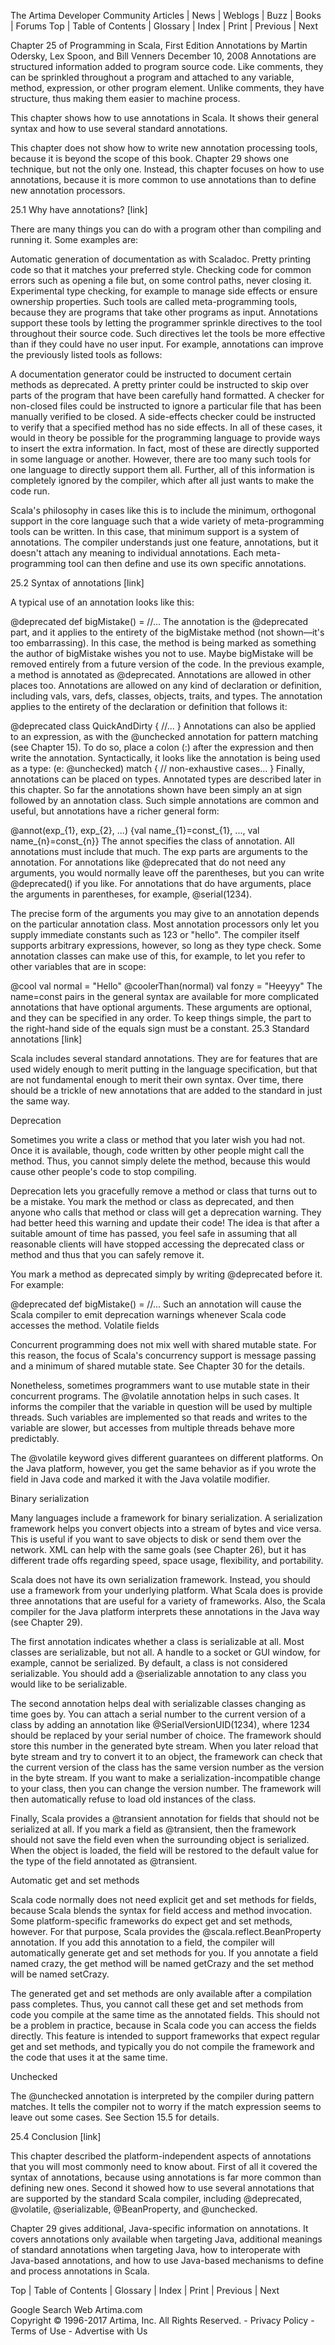 The Artima Developer Community
Articles | News | Weblogs | Buzz | Books | Forums
Top | Table of Contents | Glossary | Index | Print | Previous | Next

Chapter 25 of Programming in Scala, First Edition
Annotations
by Martin Odersky, Lex Spoon, and Bill Venners
December 10, 2008
Annotations are structured information added to program source code. Like comments, they can be sprinkled throughout a program and attached to any variable, method, expression, or other program element. Unlike comments, they have structure, thus making them easier to machine process.

This chapter shows how to use annotations in Scala. It shows their general syntax and how to use several standard annotations.

This chapter does not show how to write new annotation processing tools, because it is beyond the scope of this book. Chapter 29 shows one technique, but not the only one. Instead, this chapter focuses on how to use annotations, because it is more common to use annotations than to define new annotation processors.

25.1 Why have annotations? [link]

There are many things you can do with a program other than compiling and running it. Some examples are:

Automatic generation of documentation as with Scaladoc.
Pretty printing code so that it matches your preferred style.
Checking code for common errors such as opening a file but, on some control paths, never closing it.
Experimental type checking, for example to manage side effects or ensure ownership properties.
Such tools are called meta-programming tools, because they are programs that take other programs as input. Annotations support these tools by letting the programmer sprinkle directives to the tool throughout their source code. Such directives let the tools be more effective than if they could have no user input. For example, annotations can improve the previously listed tools as follows:

A documentation generator could be instructed to document certain methods as deprecated.
A pretty printer could be instructed to skip over parts of the program that have been carefully hand formatted.
A checker for non-closed files could be instructed to ignore a particular file that has been manually verified to be closed.
A side-effects checker could be instructed to verify that a specified method has no side effects.
In all of these cases, it would in theory be possible for the programming language to provide ways to insert the extra information. In fact, most of these are directly supported in some language or another. However, there are too many such tools for one language to directly support them all. Further, all of this information is completely ignored by the compiler, which after all just wants to make the code run.

Scala's philosophy in cases like this is to include the minimum, orthogonal support in the core language such that a wide variety of meta-programming tools can be written. In this case, that minimum support is a system of annotations. The compiler understands just one feature, annotations, but it doesn't attach any meaning to individual annotations. Each meta-programming tool can then define and use its own specific annotations.

25.2 Syntax of annotations [link]

A typical use of an annotation looks like this:

  @deprecated def bigMistake() = //...
The annotation is the @deprecated part, and it applies to the entirety of the bigMistake method (not shown—it's too embarrassing). In this case, the method is being marked as something the author of bigMistake wishes you not to use. Maybe bigMistake will be removed entirely from a future version of the code.
In the previous example, a method is annotated as @deprecated. Annotations are allowed in other places too. Annotations are allowed on any kind of declaration or definition, including vals, vars, defs, classes, objects, traits, and types. The annotation applies to the entirety of the declaration or definition that follows it:

  @deprecated class QuickAndDirty {
    //...
  }
Annotations can also be applied to an expression, as with the @unchecked annotation for pattern matching (see Chapter 15). To do so, place a colon (:) after the expression and then write the annotation. Syntactically, it looks like the annotation is being used as a type:
  (e: @unchecked) match {
    // non-exhaustive cases...
  }
Finally, annotations can be placed on types. Annotated types are described later in this chapter.
So far the annotations shown have been simply an at sign followed by an annotation class. Such simple annotations are common and useful, but annotations have a richer general form:

@annot(exp_{1}, exp_{2}, ...)  {val name_{1}=const_{1}, ..., val name_{n}=const_{n}}
The annot specifies the class of annotation. All annotations must include that much. The exp parts are arguments to the annotation. For annotations like @deprecated that do not need any arguments, you would normally leave off the parentheses, but you can write @deprecated() if you like. For annotations that do have arguments, place the arguments in parentheses, for example, @serial(1234).

The precise form of the arguments you may give to an annotation depends on the particular annotation class. Most annotation processors only let you supply immediate constants such as 123 or "hello". The compiler itself supports arbitrary expressions, however, so long as they type check. Some annotation classes can make use of this, for example, to let you refer to other variables that are in scope:

  @cool val normal = "Hello"
  @coolerThan(normal) val fonzy = "Heeyyy"
The name=const pairs in the general syntax are available for more complicated annotations that have optional arguments. These arguments are optional, and they can be specified in any order. To keep things simple, the part to the right-hand side of the equals sign must be a constant.
25.3 Standard annotations [link]

Scala includes several standard annotations. They are for features that are used widely enough to merit putting in the language specification, but that are not fundamental enough to merit their own syntax. Over time, there should be a trickle of new annotations that are added to the standard in just the same way.

Deprecation

Sometimes you write a class or method that you later wish you had not. Once it is available, though, code written by other people might call the method. Thus, you cannot simply delete the method, because this would cause other people's code to stop compiling.

Deprecation lets you gracefully remove a method or class that turns out to be a mistake. You mark the method or class as deprecated, and then anyone who calls that method or class will get a deprecation warning. They had better heed this warning and update their code! The idea is that after a suitable amount of time has passed, you feel safe in assuming that all reasonable clients will have stopped accessing the deprecated class or method and thus that you can safely remove it.

You mark a method as deprecated simply by writing @deprecated before it. For example:

  @deprecated def bigMistake() =  //...
Such an annotation will cause the Scala compiler to emit deprecation warnings whenever Scala code accesses the method.
Volatile fields

Concurrent programming does not mix well with shared mutable state. For this reason, the focus of Scala's concurrency support is message passing and a minimum of shared mutable state. See Chapter 30 for the details.

Nonetheless, sometimes programmers want to use mutable state in their concurrent programs. The @volatile annotation helps in such cases. It informs the compiler that the variable in question will be used by multiple threads. Such variables are implemented so that reads and writes to the variable are slower, but accesses from multiple threads behave more predictably.

The @volatile keyword gives different guarantees on different platforms. On the Java platform, however, you get the same behavior as if you wrote the field in Java code and marked it with the Java volatile modifier.

Binary serialization

Many languages include a framework for binary serialization. A serialization framework helps you convert objects into a stream of bytes and vice versa. This is useful if you want to save objects to disk or send them over the network. XML can help with the same goals (see Chapter 26), but it has different trade offs regarding speed, space usage, flexibility, and portability.

Scala does not have its own serialization framework. Instead, you should use a framework from your underlying platform. What Scala does is provide three annotations that are useful for a variety of frameworks. Also, the Scala compiler for the Java platform interprets these annotations in the Java way (see Chapter 29).

The first annotation indicates whether a class is serializable at all. Most classes are serializable, but not all. A handle to a socket or GUI window, for example, cannot be serialized. By default, a class is not considered serializable. You should add a @serializable annotation to any class you would like to be serializable.

The second annotation helps deal with serializable classes changing as time goes by. You can attach a serial number to the current version of a class by adding an annotation like @SerialVersionUID(1234), where 1234 should be replaced by your serial number of choice. The framework should store this number in the generated byte stream. When you later reload that byte stream and try to convert it to an object, the framework can check that the current version of the class has the same version number as the version in the byte stream. If you want to make a serialization-incompatible change to your class, then you can change the version number. The framework will then automatically refuse to load old instances of the class.

Finally, Scala provides a @transient annotation for fields that should not be serialized at all. If you mark a field as @transient, then the framework should not save the field even when the surrounding object is serialized. When the object is loaded, the field will be restored to the default value for the type of the field annotated as @transient.

Automatic get and set methods

Scala code normally does not need explicit get and set methods for fields, because Scala blends the syntax for field access and method invocation. Some platform-specific frameworks do expect get and set methods, however. For that purpose, Scala provides the @scala.reflect.BeanProperty annotation. If you add this annotation to a field, the compiler will automatically generate get and set methods for you. If you annotate a field named crazy, the get method will be named getCrazy and the set method will be named setCrazy.

The generated get and set methods are only available after a compilation pass completes. Thus, you cannot call these get and set methods from code you compile at the same time as the annotated fields. This should not be a problem in practice, because in Scala code you can access the fields directly. This feature is intended to support frameworks that expect regular get and set methods, and typically you do not compile the framework and the code that uses it at the same time.

Unchecked

The @unchecked annotation is interpreted by the compiler during pattern matches. It tells the compiler not to worry if the match expression seems to leave out some cases. See Section 15.5 for details.

25.4 Conclusion [link]

This chapter described the platform-independent aspects of annotations that you will most commonly need to know about. First of all it covered the syntax of annotations, because using annotations is far more common than defining new ones. Second it showed how to use several annotations that are supported by the standard Scala compiler, including @deprecated, @volatile, @serializable, @BeanProperty, and @unchecked.

Chapter 29 gives additional, Java-specific information on annotations. It covers annotations only available when targeting Java, additional meanings of standard annotations when targeting Java, how to interoperate with Java-based annotations, and how to use Java-based mechanisms to define and process annotations in Scala.


Top | Table of Contents | Glossary | Index | Print | Previous | Next

  

 Google 
 Search
    Web Artima.com   
Copyright © 1996-2017 Artima, Inc. All Rights Reserved. - Privacy Policy - Terms of Use - Advertise with Us
